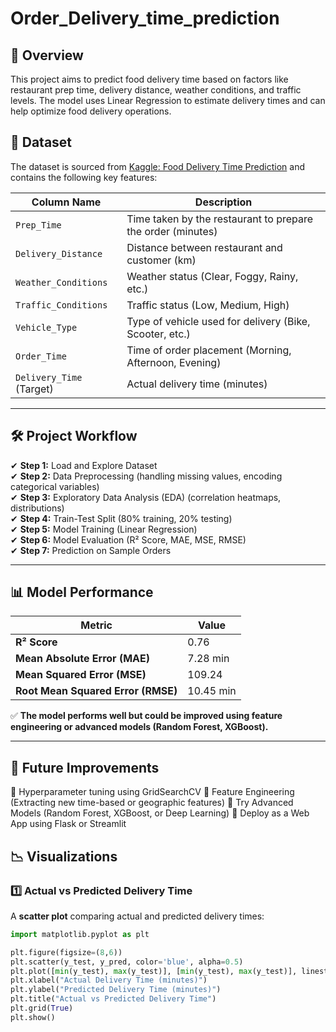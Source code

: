# Order_Delivery_time_prediction

## 📌 Overview
This project aims to predict food delivery time based on factors like restaurant prep time, delivery distance, weather conditions, and traffic levels. The model uses Linear Regression to estimate delivery times and can help optimize food delivery operations.

## 📂 Dataset
The dataset is sourced from [Kaggle: Food Delivery Time Prediction](https://www.kaggle.com/datasets/denkuznetz/food-delivery-time-prediction?resource=download) and contains the following key features:

| Column Name            | Description |
|------------------------|-------------|
| `Prep_Time`           | Time taken by the restaurant to prepare the order (minutes) |
| `Delivery_Distance`   | Distance between restaurant and customer (km) |
| `Weather_Conditions`  | Weather status (Clear, Foggy, Rainy, etc.) |
| `Traffic_Conditions`  | Traffic status (Low, Medium, High) |
| `Vehicle_Type`        | Type of vehicle used for delivery (Bike, Scooter, etc.) |
| `Order_Time`          | Time of order placement (Morning, Afternoon, Evening) |
| `Delivery_Time` (Target) | Actual delivery time (minutes) |

---

## 🛠 Project Workflow
✔ **Step 1:** Load and Explore Dataset  
✔ **Step 2:** Data Preprocessing (handling missing values, encoding categorical variables)  
✔ **Step 3:** Exploratory Data Analysis (EDA) (correlation heatmaps, distributions)  
✔ **Step 4:** Train-Test Split (80% training, 20% testing)  
✔ **Step 5:** Model Training (Linear Regression)  
✔ **Step 6:** Model Evaluation (R² Score, MAE, MSE, RMSE)  
✔ **Step 7:** Prediction on Sample Orders  

---

## 📊 Model Performance

| Metric                         | Value  |
|--------------------------------|--------|
| **R² Score**                   | 0.76   |
| **Mean Absolute Error (MAE)**   | 7.28 min |
| **Mean Squared Error (MSE)**    | 109.24  |
| **Root Mean Squared Error (RMSE)** | 10.45 min |

✅ **The model performs well but could be improved using feature engineering or advanced models (Random Forest, XGBoost).**  

---

## 📝 Future Improvements
🚀 Hyperparameter tuning using GridSearchCV
🚀 Feature Engineering (Extracting new time-based or geographic features)
🚀 Try Advanced Models (Random Forest, XGBoost, or Deep Learning)
🚀 Deploy as a Web App using Flask or Streamlit


## 📉 Visualizations

### **1️⃣ Actual vs Predicted Delivery Time**
A **scatter plot** comparing actual and predicted delivery times:

```python
import matplotlib.pyplot as plt

plt.figure(figsize=(8,6))
plt.scatter(y_test, y_pred, color='blue', alpha=0.5)
plt.plot([min(y_test), max(y_test)], [min(y_test), max(y_test)], linestyle='--', color='red', lw=2)  
plt.xlabel("Actual Delivery Time (minutes)")
plt.ylabel("Predicted Delivery Time (minutes)")
plt.title("Actual vs Predicted Delivery Time")
plt.grid(True)
plt.show()




